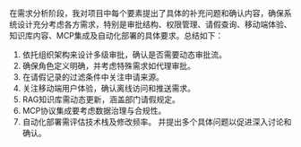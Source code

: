 在需求分析阶段，我对项目中每个要素提出了具体的补充问题和确认内容，确保系统设计充分考虑各方需求，特别是审批结构、权限管理、请假查询、移动端体验、知识库内容、MCP集成及自动化部署的具体要求。总结如下：
1. 依托组织架构来设计多级审批，确认是否需要动态审批流。
2. 确保角色定义明确，并考虑特殊需求如代理审批。
3. 在请假记录的过滤条件中关注申请来源。
4. 关注移动端用户体验，确认离线访问和推送需求。
5. RAG知识库需动态更新，涵盖部门请假规定。
6. MCP协议集成要考虑数据治理与合规性。
7. 自动化部署需评估技术栈及修改频率。
并提出多个具体问题以促进深入讨论和确认。
